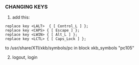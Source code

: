 ### CHANGING KEYS

1. add this:
```
replace key <LALT>  { [ Control_L ] };
replace key <CAPS> { [ Escape ] };
replace key <LWIN> { [ Alt_L ] };
replace key <LCTL> { [ Caps_Lock ] };
```

to /usr/share/X11/xkb/symbols/pc in block xkb_symbols "pc105"

2. logout, login
